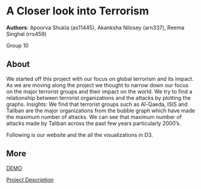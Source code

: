 # A Closer look into Terrorism


**Authors**: Apoorva Shukla (as11445), Akanksha Nilosey (arn337), Reema Singhal (rrs459)

Group 10  



## About
We started off this project with our focus on global terrorism and its impact. As we are moving along the project we thought to narrow down our focus on the major terrorist groups and their impact on the world. We try to find a relationship between terrorist organizations and the attacks by plotting the graphs.
Insights: We find that terrorist groups such as Al-Qaeda, ISIS and Taliban are the major organizations from the bubble graph which have made the maximum number of attacks. We can see that maximum number of attacks made by Taliban across the past few years particularly 2000’s.

Following is our website and the all the visualizations in D3. 

## More
[DEMO](https://nyu-vis-fall2018.github.io/Terrorism/)

[Project Description](https://github.com/NYU-VIS-FALL2018/Terrorism/blob/master/A%20Closer%20look%20into%20Terrorism.pdf)
